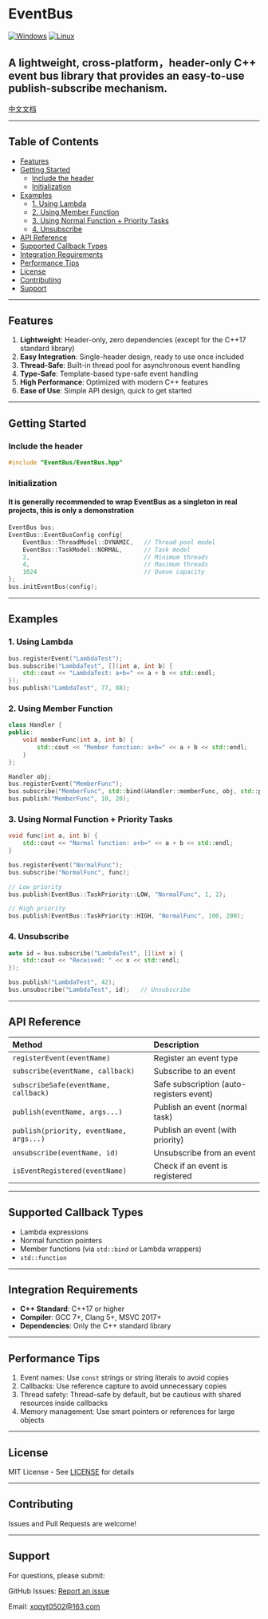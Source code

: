 # EventBus
[![Windows](https://img.shields.io/badge/platform-Windows-blue?logo=windows)](https://www.microsoft.com/windows) [![Linux](https://img.shields.io/badge/platform-Linux-green?logo=linux)](https://www.linux.org/)
## A lightweight, cross-platform，header-only C++ event bus library that provides an easy-to-use publish-subscribe mechanism.

[中文文档](README_zh.md)

---

## Table of Contents
- [Features](#features)
- [Getting Started](#getting-started)
  - [Include the header](#include-the-header)
  - [Initialization](#initialization)
- [Examples](#examples)
  - [1. Using Lambda](#1-using-lambda)
  - [2. Using Member Function](#2-using-member-function)
  - [3. Using Normal Function + Priority Tasks](#3-using-normal-function--priority-tasks)
  - [4. Unsubscribe](#4-unsubscribe)
- [API Reference](#api-reference)
- [Supported Callback Types](#supported-callback-types)
- [Integration Requirements](#integration-requirements)
- [Performance Tips](#performance-tips)
- [License](#license)
- [Contributing](#contributing)
- [Support](#support)

---

## Features

1. **Lightweight**: Header-only, zero dependencies (except for the C++17 standard library)
2. **Easy Integration**: Single-header design, ready to use once included
3. **Thread-Safe**: Built-in thread pool for asynchronous event handling
4. **Type-Safe**: Template-based type-safe event handling
5. **High Performance**: Optimized with modern C++ features
6. **Ease of Use**: Simple API design, quick to get started

---

## Getting Started

### Include the header
```cpp
#include "EventBus/EventBus.hpp"
```

### Initialization
#### It is generally recommended to wrap EventBus as a singleton in real projects, this is only a demonstration
```cpp
EventBus bus;
EventBus::EventBusConfig config{
    EventBus::ThreadModel::DYNAMIC,   // Thread pool model
    EventBus::TaskModel::NORMAL,      // Task model
    2,                                // Minimum threads
    4,                                // Maximum threads
    1024                              // Queue capacity
};
bus.initEventBus(config);
```

---

## Examples

### 1. Using Lambda
```cpp
bus.registerEvent("LambdaTest");
bus.subscribe("LambdaTest", [](int a, int b) {
    std::cout << "LambdaTest: a+b=" << a + b << std::endl;
});
bus.publish("LambdaTest", 77, 88);
```

### 2. Using Member Function
```cpp
class Handler {
public:
    void memberFunc(int a, int b) {
        std::cout << "Member function: a+b=" << a + b << std::endl;
    }
};

Handler obj;
bus.registerEvent("MemberFunc");
bus.subscribe("MemberFunc", std::bind(&Handler::memberFunc, obj, std::placeholders::_1, std::placeholders::_2));
bus.publish("MemberFunc", 10, 20);
```

### 3. Using Normal Function + Priority Tasks
```cpp
void func(int a, int b) {
    std::cout << "Normal function: a+b=" << a + b << std::endl;
}

bus.registerEvent("NormalFunc");
bus.subscribe("NormalFunc", func);

// Low priority
bus.publish(EventBus::TaskPriority::LOW, "NormalFunc", 1, 2);

// High priority
bus.publish(EventBus::TaskPriority::HIGH, "NormalFunc", 100, 200);
```

### 4. Unsubscribe
```cpp
auto id = bus.subscribe("LambdaTest", [](int x) {
    std::cout << "Received: " << x << std::endl;
});

bus.publish("LambdaTest", 42);
bus.unsubscribe("LambdaTest", id);   // Unsubscribe
```

---

## API Reference

| Method | Description |
|:-------|:------------|
| `registerEvent(eventName)` | Register an event type |
| `subscribe(eventName, callback)` | Subscribe to an event |
| `subscribeSafe(eventName, callback)` | Safe subscription (auto-registers event) |
| `publish(eventName, args...)` | Publish an event (normal task) |
| `publish(priority, eventName, args...)` | Publish an event (with priority) |
| `unsubscribe(eventName, id)` | Unsubscribe from an event |
| `isEventRegistered(eventName)` | Check if an event is registered |

---

## Supported Callback Types
- Lambda expressions  
- Normal function pointers  
- Member functions (via `std::bind` or Lambda wrappers)  
- `std::function`  

---

## Integration Requirements
- **C++ Standard**: C++17 or higher  
- **Compiler**: GCC 7+, Clang 5+, MSVC 2017+  
- **Dependencies**: Only the C++ standard library  

---

## Performance Tips
1. Event names: Use `const` strings or string literals to avoid copies
2. Callbacks: Use reference capture to avoid unnecessary copies
3. Thread safety: Thread-safe by default, but be cautious with shared resources inside callbacks
4. Memory management: Use smart pointers or references for large objects

---

## License
MIT License - See [LICENSE](LICENSE) for details

---

## Contributing
Issues and Pull Requests are welcome!

---

## Support
For questions, please submit:

GitHub Issues: [Report an issue](https://github.com/XQQYT/EventBus/issues)

Email: xqqyt0502@163.com
